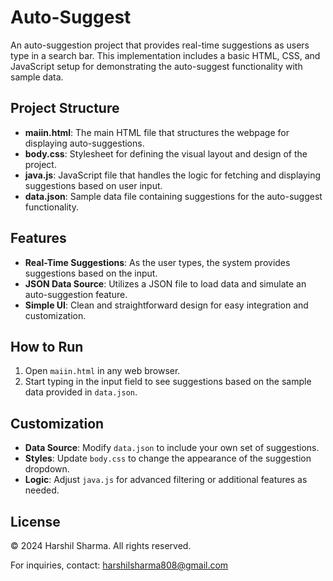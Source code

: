 # Auto-Suggest

An auto-suggestion project that provides real-time suggestions as users type in a search bar. This implementation includes a basic HTML, CSS, and JavaScript setup for demonstrating the auto-suggest functionality with sample data.

## Project Structure

- **maiin.html**: The main HTML file that structures the webpage for displaying auto-suggestions.
- **body.css**: Stylesheet for defining the visual layout and design of the project.
- **java.js**: JavaScript file that handles the logic for fetching and displaying suggestions based on user input.
- **data.json**: Sample data file containing suggestions for the auto-suggest functionality.

## Features

- **Real-Time Suggestions**: As the user types, the system provides suggestions based on the input.
- **JSON Data Source**: Utilizes a JSON file to load data and simulate an auto-suggestion feature.
- **Simple UI**: Clean and straightforward design for easy integration and customization.

## How to Run

1. Open `maiin.html` in any web browser.
2. Start typing in the input field to see suggestions based on the sample data provided in `data.json`.

## Customization

- **Data Source**: Modify `data.json` to include your own set of suggestions.
- **Styles**: Update `body.css` to change the appearance of the suggestion dropdown.
- **Logic**: Adjust `java.js` for advanced filtering or additional features as needed.

## License

© 2024 Harshil Sharma. All rights reserved.

For inquiries, contact: [harshilsharma808@gmail.com](mailto:harshilsharma808@gmail.com)
